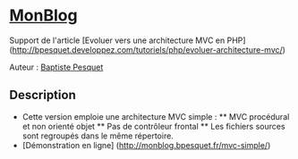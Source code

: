 # [MonBlog](http://github.com/bpesquet/MonBlog)

Support de l'article [Evoluer vers une architecture MVC en PHP] (http://bpesquet.developpez.com/tutoriels/php/evoluer-architecture-mvc/)

Auteur : [Baptiste Pesquet](https://github.com/bpesquet)


## Description

* Cette version emploie une architecture MVC simple : 
** MVC procédural et non orienté objet
** Pas de contrôleur frontal
** Les fichiers sources sont regroupés dans le même répertoire.
* [Démonstration en ligne] (http://monblog.bpesquet.fr/mvc-simple/)

